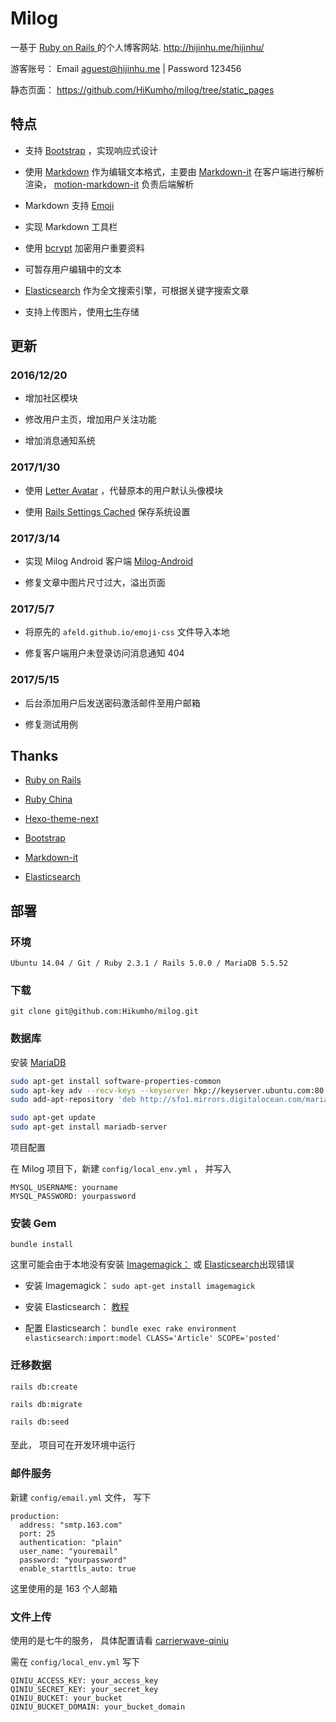 # Milog

一基于 [ Ruby on Rails ](https://github.com/rails/rails) 的个人博客网站. http://hijinhu.me/hijinhu/  

游客账号： Email aguest@hijinhu.me | Password 123456

静态页面： https://github.com/HiKumho/milog/tree/static_pages

## 特点

+ 支持 [Bootstrap](http://getbootstrap.com/) ，实现响应式设计

+ 使用 [Markdown](https://zh.wikipedia.org/zh-hans/Markdown) 作为编辑文本格式，主要由 [Markdown-it](https://github.com/markdown-it/markdown-it) 在客户端进行解析渲染， [motion-markdown-it](https://github.com/digitalmoksha/motion-markdown-it) 负责后端解析

+ Markdown 支持 [Emoji](https://github.com/afeld/emoji-css)

+ 实现 Markdown 工具栏

+ 使用 [bcrypt](https://github.com/codahale/bcrypt-ruby) 加密用户重要资料

+ 可暂存用户编辑中的文本

+ [Elasticsearch](https://github.com/elastic/elasticsearch) 作为全文搜索引擎，可根据关键字搜索文章

+ 支持上传图片，使用[七牛](http://www.qiniu.com/)存储

## 更新

### 2016/12/20

+ 增加社区模块

+ 修改用户主页，增加用户关注功能

+ 增加消息通知系统

### 2017/1/30

+ 使用 [Letter Avatar](https://github.com/ksz2k/letter_avatar) ，代替原本的用户默认头像模块

+ 使用 [Rails Settings Cached](https://github.com/huacnlee/rails-settings-cached) 保存系统设置

### 2017/3/14

+ 实现 Milog Android 客户端 [Milog-Android](https://github.com/HiKumho/milog-android)

+ 修复文章中图片尺寸过大，溢出页面

### 2017/5/7

+ 将原先的 `afeld.github.io/emoji-css` 文件导入本地

+ 修复客户端用户未登录访问消息通知 404

### 2017/5/15

+ 后台添加用户后发送密码激活邮件至用户邮箱

+ 修复测试用例

## Thanks

+ [Ruby on Rails](http://rubyonrails.org/)

+ [Ruby China](https://ruby-china.org/)

+ [Hexo-theme-next](https://github.com/iissnan/hexo-theme-next)

+ [Bootstrap](http://getbootstrap.com/)

+ [Markdown-it](https://github.com/markdown-it/markdown-it)

+ [Elasticsearch](https://github.com/elastic/elasticsearch)

## 部署

### 环境
```
Ubuntu 14.04 / Git / Ruby 2.3.1 / Rails 5.0.0 / MariaDB 5.5.52
```

### 下载
```
git clone git@github.com:Hikumho/milog.git
```

### 数据库

安装 [MariaDB](https://mariadb.org/)

```sh
sudo apt-get install software-properties-common
sudo apt-key adv --recv-keys --keyserver hkp://keyserver.ubuntu.com:80 0xcbcb082a1bb943db
sudo add-apt-repository 'deb http://sfo1.mirrors.digitalocean.com/mariadb/repo/10.0/ubuntu trusty main'

sudo apt-get update
sudo apt-get install mariadb-server
```

项目配置

在 Milog 项目下，新建 `config/local_env.yml` ， 并写入
```
MYSQL_USERNAME: yourname
MYSQL_PASSWORD: yourpassword
```

### 安装 Gem

```
bundle install
```

这里可能会由于本地没有安装 [Imagemagick：](https://github.com/ImageMagick/ImageMagick) 或 [Elasticsearch](https://www.elastic.co/)出现错误

+ 安装 Imagemagick： `sudo apt-get install imagemagick`

+ 安装 Elasticsearch： [教程](https://www.digitalocean.com/community/tutorials/how-to-install-elasticsearch-on-an-ubuntu-vps)

+ 配置 Elasticsearch： `bundle exec rake environment elasticsearch:import:model CLASS='Article' SCOPE='posted'`

### 迁移数据

```
rails db:create

rails db:migrate

rails db:seed
```

#### 

至此， 项目可在开发环境中运行


### 邮件服务
新建 `config/email.yml` 文件， 写下

```
production:
  address: "smtp.163.com"
  port: 25
  authentication: "plain"
  user_name: "youremail"
  password: "yourpassword"
  enable_starttls_auto: true
```

这里使用的是 163 个人邮箱

### 文件上传
使用的是七牛的服务， 具体配置请看 [carrierwave-qiniu](https://github.com/huobazi/carrierwave-qiniu)

需在 `config/local_env.yml` 写下

```
QINIU_ACCESS_KEY: your_access_key
QINIU_SECRET_KEY: your_secret_key
QINIU_BUCKET: your_bucket
QINIU_BUCKET_DOMAIN: your_bucket_domain
```
